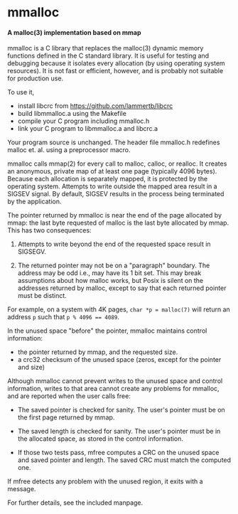 # mmalloc 
#### A malloc(3) implementation based on mmap

mmalloc is a C library that replaces the malloc(3) dynamic memory functions defined in the C standard library.  It is useful for testing and debugging because it isolates every allocation (by using operating system resources).  It is not fast or efficient, however, and is probably not suitable for production use.  

To use it, 

- install libcrc from https://github.com/lammertb/libcrc
- build libmmalloc.a using the Makefile
- compile your C program including mmalloc.h 
- link your C program to libmmalloc.a and libcrc.a

Your program source is unchanged.  The header file mmalloc.h redefines malloc et. al. using a preprocessor macro.  

mmalloc calls mmap(2) for every call to malloc, calloc, or realloc.  It creates an anonymous, private map of at least one page (typically 4096 bytes).  Because each allocation is separately mapped, it is protected by the operating system.  Attempts to write outside the mapped area result in a SIGSEV signal.  By default, SIGSEV results in the process being terminated by the application.  

The pointer returned by mmalloc is near the end of the page allocated by mmap: the last byte requested of malloc is the last byte allocated by mmap.  This has two consequences: 

1.  Attempts to write beyond the end of the requested space result in SIGSEGV. 

2.  The returned pointer may not be on a "paragraph" boundary. The address may be odd i.e., may have its 1 bit set.  This may break assumptions about how malloc works, but Posix is silent on the addresses returned by malloc, except to say that each returned pointer must be distinct.  

For example, on a system with 4K pages, `char *p = malloc(7)` will return an address `p` such that `p % 4096 == 4089`.  

In the unused space "before" the pointer, mmalloc maintains control information: 

-  the pointer returned by mmap, and the requested size. 
-  a crc32 checksum of the unused space (zeros, except for the pointer and size)

Although mmalloc cannot prevent writes to the unused space and control information, writes to that area cannot create any problems for mmalloc, and are reported when the user calls free: 

-  The saved pointer is checked for sanity.  The user's pointer must be on the first page returned by mmap. 

-  The saved length is checked for sanity.  The user's pointer must be in the allocated space, as stored in the control information. 

-  If those two tests pass, mfree computes a CRC on the unused space and saved pointer and length.  The saved CRC must match the computed one.  

If mfree detects any problem with the unused region, it exits with a message. 

For further details, see the included manpage.  
